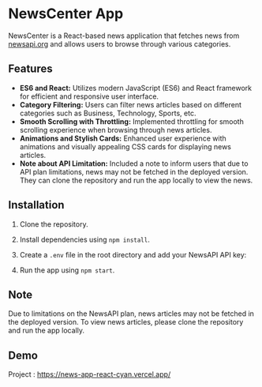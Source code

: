 # NewsCenter App

NewsCenter is a React-based news application that fetches news from [newsapi.org](https://newsapi.org/) and allows users to browse through various categories.

## Features

- **ES6 and React:** Utilizes modern JavaScript (ES6) and React framework for efficient and responsive user interface.
- **Category Filtering:** Users can filter news articles based on different categories such as Business, Technology, Sports, etc.
- **Smooth Scrolling with Throttling:** Implemented throttling for smooth scrolling experience when browsing through news articles.
- **Animations and Stylish Cards:** Enhanced user experience with animations and visually appealing CSS cards for displaying news articles.
- **Note about API Limitation:** Included a note to inform users that due to API plan limitations, news may not be fetched in the deployed version. They can clone the repository and run the app locally to view the news.

## Installation

1. Clone the repository.
2. Install dependencies using `npm install`.
3. Create a `.env` file in the root directory and add your NewsAPI API key:

4. Run the app using `npm start`.

## Note

Due to limitations on the NewsAPI plan, news articles may not be fetched in the deployed version. To view news articles, please clone the repository and run the app locally.

## Demo

Project  : https://news-app-react-cyan.vercel.app/

